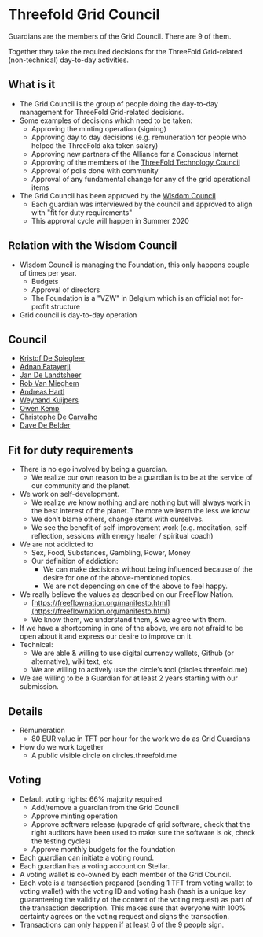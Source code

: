 # Threefold Grid Council

Guardians are the members of the Grid Council. There are 9 of them.

Together they take the required decisions for the ThreeFold Grid-related (non-technical) day-to-day activities.

## What is it

* The Grid Council is the group of people doing the day-to-day management for ThreeFold Grid-related decisions.
* Some examples of decisions which need to be taken:
    * Approving the minting operation (signing)
    * Approving day to day decisions (e.g. remuneration for people who helped the ThreeFold aka token salary)
    * Approving new partners of the Alliance for a Conscious Internet
    * Approving of the members of the [ThreeFold Technology Council](technology_council.md)
    * Approval of polls done with community
    * Approval of any fundamental change for any of the grid operational items
* The Grid Council has been approved by the [Wisdom Council](wisdom_council.md)
    * Each guardian was interviewed by the council and approved to align with "fit for duty requirements"
    * This approval cycle will happen in Summer 2020

## Relation with the Wisdom Council

* Wisdom Council is managing the Foundation, this only happens couple of times per year.
    * Budgets
    * Approval of directors
    * The Foundation is a "VZW" in Belgium which is an official not for-profit structure
* Grid council is day-to-day operation

## Council 
* [Kristof De Spiegleer](kristof.md)
* [Adnan Fatayerji](adnan_fatayerji.md)
* [Jan De Landtsheer](jan_de_landtsheer.md)
* [Rob Van Mieghem](rob_van_mieghem.md)
* [Andreas Hartl](andreas_hartl.md)
* [Weynand Kuijpers](weynand.md)
* [Owen Kemp](owen_kemp.md)
* [Christophe De Carvalho](christophe_dcmp.md)
* [Dave De Belder](dave_debelder.md)

## Fit for duty requirements

* There is no ego involved by being a guardian.
    * We realize our own reason to be a guardian is to be at the service of our community and the planet.
* We work on self-development.
    * We realize we know nothing and are nothing but will always work in the best interest of the planet. The more we learn the less we know. 
    * We don’t blame others, change starts with ourselves.
    * We see the benefit of self-improvement work (e.g. meditation, self-reflection, sessions with energy healer / spiritual coach)
* We are not addicted to 
    * Sex, Food, Substances, Gambling, Power, Money
    * Our definition of addiction:
        * We can make decisions without being influenced because of the desire for one of the above-mentioned topics.
        * We are not depending on one of the above to feel happy.
* We really believe the values as described on our FreeFlow Nation.
    * [https://freeflownation.org/manifesto.html](https://freeflownation.org/manifesto.html)
    * We know them, we understand them, & we agree with them.
* If we have a shortcoming in one of the above, we are not afraid to be open about it and express our desire to improve on it.
* Technical:
    * We are able & willing to use digital currency wallets, Github (or alternative), wiki text, etc
    * We are willing to actively use the circle’s tool (circles.threefold.me)
* We are willing to be a Guardian for at least 2 years starting with our submission.

## Details

* Remuneration
    * 80 EUR value in TFT per hour for the work we do as Grid Guardians
* How do we work together
    * A public visible circle on circles.threefold.me

## Voting

* Default voting rights: 66% majority required
    * Add/remove a guardian from the Grid Council
    * Approve minting operation
    * Approve software release (upgrade of grid software, check that the right auditors have been used to make sure the software is ok, check the testing cycles)
    * Approve monthly budgets for the foundation
* Each guardian can initiate a voting round.
* Each guardian has a voting account on Stellar.
* A voting wallet is co-owned by each member of the Grid Council.
* Each vote is a transaction prepared (sending 1 TFT from voting wallet to voting wallet) with the voting ID and voting hash (hash is a unique key guaranteeing the validity of the content of the voting request) as part of the transaction description. This makes sure that everyone with 100% certainty agrees on the voting request and signs the transaction.
* Transactions can only happen if at least 6 of the 9 people sign.